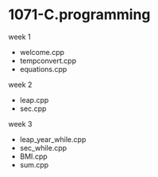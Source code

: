 # 1071-C.programming

week 1
* welcome.cpp
* tempconvert.cpp
* equations.cpp

week 2
* leap.cpp
* sec.cpp

week 3
* leap_year_while.cpp
* sec_while.cpp
* BMI.cpp
* sum.cpp

